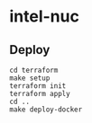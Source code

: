# intel-nuc

## Deploy

```
cd terraform
make setup
terraform init
terraform apply
cd ..
make deploy-docker
```

